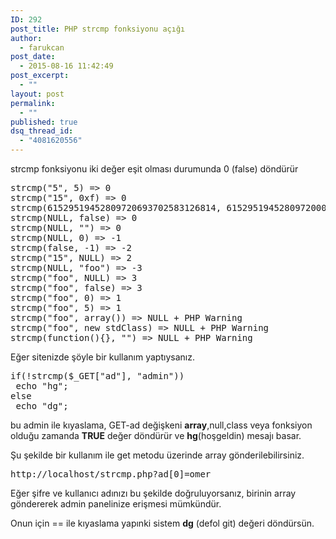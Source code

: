 ```yaml
---
ID: 292
post_title: PHP strcmp fonksiyonu açığı
author:
  - farukcan
post_date:
  - 2015-08-16 11:42:49
post_excerpt:
  - ""
layout: post
permalink:
  - ""
published: true
dsq_thread_id:
  - "4081620556"
---
```


strcmp fonksiyonu iki değer eşit olması durumunda 0 (false) döndürür
<pre>strcmp("5", 5) =&gt; 0
strcmp("15", 0xf) =&gt; 0
strcmp(61529519452809720693702583126814, 61529519452809720000000000000000) =&gt; 0
strcmp(NULL, false) =&gt; 0
strcmp(NULL, "") =&gt; 0
strcmp(NULL, 0) =&gt; -1
strcmp(false, -1) =&gt; -2
strcmp("15", NULL) =&gt; 2
strcmp(NULL, "foo") =&gt; -3
strcmp("foo", NULL) =&gt; 3
strcmp("foo", false) =&gt; 3
strcmp("foo", 0) =&gt; 1
strcmp("foo", 5) =&gt; 1
strcmp("foo", array()) =&gt; NULL + PHP Warning
strcmp("foo", new stdClass) =&gt; NULL + PHP Warning
strcmp(function(){}, "") =&gt; NULL + PHP Warning</pre>
Eğer sitenizde şöyle bir kullanım yaptıysanız.
<pre>if(!strcmp($_GET["ad"], "admin"))
 echo "hg";
else
 echo "dg";</pre>
bu admin ile kıyaslama, GET-ad değişkeni <strong>array</strong>,null,class veya fonksiyon olduğu zamanda <strong>TRUE</strong> değer döndürür ve <strong>hg</strong>(hoşgeldin) mesajı basar.

Şu şekilde bir kullanım ile get metodu üzerinde array gönderilebilirsiniz.
<pre>http://localhost/strcmp.php?ad[0]=omer</pre>
Eğer şifre ve kullanıcı adınızı bu şekilde doğruluyorsanız, birinin array göndererek admin panelinize erişmesi mümkündür.

Onun için == ile kıyaslama yapınki sistem <strong>dg</strong> (defol git) değeri döndürsün.

&nbsp;